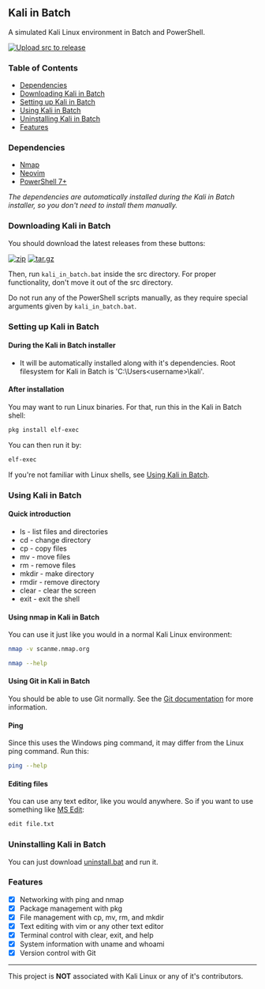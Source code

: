 ## Kali in Batch

A simulated Kali Linux environment in Batch and PowerShell.

[![Upload src to release](https://github.com/Kali-in-Batch/kali-in-batch/actions/workflows/upload_src_to_release.yml/badge.svg)](https://github.com/Kali-in-Batch/kali-in-batch/actions/workflows/upload_src_to_release.yml)

### Table of Contents
- [Dependencies](#dependencies)
- [Downloading Kali in Batch](#downloading-kali-in-batch)
- [Setting up Kali in Batch](#setting-up-kali-in-batch)
- [Using Kali in Batch](#using-kali-in-batch)
- [Uninstalling Kali in Batch](#uninstalling-kali-in-batch)
- [Features](#features)

### Dependencies

- [Nmap](https://nmap.org/)
- [Neovim](https://neovim.io/)
- [PowerShell 7+](https://github.com/PowerShell/PowerShell/releases)

*The dependencies are automatically installed during the Kali in Batch installer, so you don't need to install them manually.*

### Downloading Kali in Batch

You should download the latest releases from these buttons:

[![zip](https://img.shields.io/badge/kali__in__batch.zip-blue?style=for-the-badge&logo=github)](https://github.com/Kali-in-Batch/kali-in-batch/releases/latest/download/kali_in_batch.zip)
[![tar.gz](https://img.shields.io/badge/kali__in__batch.tar.gz-green?style=for-the-badge&logo=github)](https://github.com/Kali-in-Batch/kali-in-batch/releases/latest/download/kali_in_batch.tar.gz)

Then, run `kali_in_batch.bat` inside the src directory. For proper functionality, don't move it out of the src directory.

Do not run any of the PowerShell scripts manually, as they require special arguments given by `kali_in_batch.bat`.

### Setting up Kali in Batch

#### During the Kali in Batch installer

- It will be automatically installed along with it's dependencies. Root filesystem for Kali in Batch is 'C:\Users\<username>\kali'.

#### After installation

You may want to run Linux binaries. For that, run this in the Kali in Batch shell:
```bash
pkg install elf-exec
```
You can then run it by:
```bash
elf-exec
```
If you're not familiar with Linux shells, see [Using Kali in Batch](#using-kali-in-batch).

### Using Kali in Batch

#### Quick introduction

- ls - list files and directories
- cd - change directory
- cp - copy files
- mv - move files
- rm - remove files
- mkdir - make directory
- rmdir - remove directory
- clear - clear the screen
- exit - exit the shell

#### Using nmap in Kali in Batch

You can use it just like you would in a normal Kali Linux environment:
```bash	
nmap -v scanme.nmap.org
```
```bash
nmap --help
```
#### Using Git in Kali in Batch

You should be able to use Git normally. See the [Git documentation](https://git-scm.com/doc) for more information.


#### Ping

Since this uses the Windows ping command, it may differ from the Linux ping command.
Run this:
```bash
ping --help
```

#### Editing files

You can use any text editor, like you would anywhere. So if you want to use something like [MS Edit](https://github.com/microsoft/edit):

```bash
edit file.txt
```

### Uninstalling Kali in Batch

You can just download [uninstall.bat](https://github.com/Kali-in-Batch/kali-in-batch/releases/latest/download/uninstall.bat) and run it.

### Features

- [x] Networking with ping and nmap
- [x] Package management with pkg
- [x] File management with cp, mv, rm, and mkdir
- [x] Text editing with vim or any other text editor
- [x] Terminal control with clear, exit, and help
- [x] System information with uname and whoami
- [x] Version control with Git

---

This project is **NOT** associated with Kali Linux or any of it's contributors.

